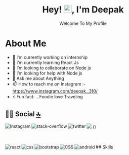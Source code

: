 
<h1 align="center">Hey! <img src="https://media.giphy.com/media/hvRJCLFzcasrR4ia7z/giphy.gif" width="25px">, I'm Deepak</h1>


<p align="center"> Welcome To My Profile </p>
<h1> About Me</h1>

- 🔭 I’m currently working on internship 
- 🌱 I’m currently learning React Js
- 👯 I’m looking to collaborate on Node js
- 🤔 I’m looking for help with Node js
- 💬 Ask me about Anything 
- 📫 How to reach me on Instagram :-https://www.instagram.com/deepak._310/
- ⚡ Fun fact: ...Foodie love Traveling 

## 👨👩 Social [🔝](#welcome-badges-4-readmemd-profile)
[<img align="left" alt="Instagram" src="https://img.shields.io/badge/Instagram-E4405F?style=for-the-badge&logo=instagram&logoColor=white" />](https://www.instagram.com/deepak._310/)

[<img align="left" alt="stack-overflow" src="https://img.shields.io/badge/stack%20overflow-FE7A16?logo=stack-overflow&logoColor=white&style=for-the-badge" />](https://stackoverflow.com/users/17017988/deepak-chouhan?tab=profile)

[<img align="left" alt="twitter" src="https://img.shields.io/badge/twitter%20-blue?logo=twitter&logoColor=white&style=for-the-badge" />](https://twitter.com/Deepakc29950015)

<img src="https://img.shields.io/badge/Gmail-D14836?style=for-the-badge&logo=gmail&logoColor=white" /> ()

<br>
<br>
## Skills
<img align="left" alt="react" src="https://img.shields.io/badge/react%20-%2320232a.svg?&style=for-the-badge&logo=react&logoColor=%2361DAFB" />
<img align="left" alt="css" src="https://img.shields.io/badge/css3-%231572B6.svg?style=for-the-badge&logo=css3&logoColor=white" />
<img align="left" alt="bootstrap" src="https://img.shields.io/badge/bootstrap-%23563D7C.svg?style=for-the-badge&logo=bootstrap&logoColor=white" />
<img align="left" alt="CSS" src="https://img.shields.io/badge/html5-%23E34F26.svg?style=for-the-badge&logo=html5&logoColor=white" />
<img align="left" alt="android" src="https://img.shields.io/badge/javascript-%23323330.svg?style=for-the-badge&logo=javascript&logoColor=%23F7DF1E" />
<br>
<br>



